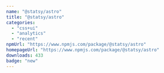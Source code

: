 ```yaml
---
name: "@statsy/astro"
title: "@statsy/astro"
categories:
  - "css+ui"
  - "analytics"
  - "recent"
npmUrl: "https://www.npmjs.com/package/@statsy/astro"
homepageUrl: "https://www.npmjs.com/package/@statsy/astro"
downloads: 433
badge: "new"
---
```

